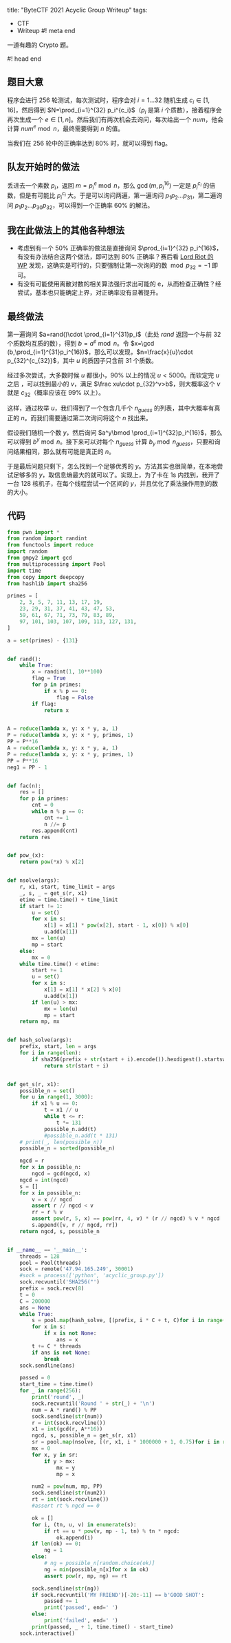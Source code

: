 title: "ByteCTF 2021 Acyclic Group Writeup"
tags:
  - CTF
  - Writeup
#! meta end

一道有趣的 Crypto 题。

#! head end

## 题目大意

程序会进行 256 轮测试，每次测试时，程序会对 $i=1\dots 32$ 随机生成 $c_i\in [1,16]$，然后得到 $N=\prod_{i=1}^{32} p_i^{c_i}$（$p_i$ 是第 $i$ 个质数），接着程序会再次生成一个 $e\in [1,n]$。然后我们有两次机会去询问，每次给出一个 $num$，他会计算 $num^e\bmod n$，最终需要得到 $n$ 的值。

当我们在 256 轮中的正确率达到 80% 时，就可以得到 flag。

## 队友开始时的做法

丢进去一个素数 $p_i$，返回 $m=p_i^e \bmod n$，那么 $\gcd(m,p_i^{16})$ 一定是 $p_i^{c_i}$ 的倍数，但是有可能比 $p_i^{c_i}$ 大。于是可以询问两遍，第一遍询问 $p_1 p_2\dots p_{31}$，第二遍询问 $p_1p_2\dots p_{30}p_{32}$，可以得到一个正确率 60% 的解法。

## 我在此做法上的其他各种想法

- 考虑到有一个 50% 正确率的做法是直接询问 $\prod_{i=1}^{32} p_i^{16}$，有没有办法结合这两个做法，即可达到 80% 正确率？赛后看 [Lord Riot 的 WP](https://lordriot.live/2021/12/13/%E6%91%B8%E9%B1%BCWriteup-3/) 发现，这确实是可行的，只要强制让第一次询问的数 $\bmod p_{32}=-1$ 即可。
- 有没有可能使用离散对数的相关算法强行求出可能的 e，从而检查正确性？经尝试，基本也只能确定上界，对正确率没有显著提升。

## 最终做法

第一遍询问 $a=rand()\cdot \prod_{i=1}^{31}p_i$（此处 $rand$ 返回一个与前 32 个质数均互质的数），得到 $b=a^e\bmod n$。令 $x=\gcd (b,\prod_{i=1}^{31}p_i^{16})$，那么可以发现，$n=\frac{x}{u}\cdot p_{32}^{c_{32}}$，其中 $u$ 的质因子只含前 31 个质数。

经过多次尝试，大多数时候 $u$ 都很小，90% 以上的情况 $u<5000$。而钦定完 $u$ 之后 ，可以找到最小的 $v$，满足 $\frac xu\cdot p_{32}^v>b$，则大概率这个 $v$ 就是 $c_{32}$（概率应该在 99% 以上）。

这样，通过枚举 $u$，我们得到了一个包含几千个 $n_{guess}$ 的列表，其中大概率有真正的 $n$。而我们需要通过第二次询问将这个 $n$ 找出来。

假设我们随机一个数 $y$，然后询问 $a^y\bmod \prod_{i=1}^{32}p_i^{16}$，那么可以得到 $b^y\bmod n$。接下来可以对每个 $n_{guess}$ 计算 $b_y\bmod n_{guess}$，只要和询问结果相同，那么就有可能是真正的 $n$。

于是最后问题只剩下，怎么找到一个足够优秀的 $y$。方法其实也很简单，在本地尝试足够多的 $y$，取信息熵最大的就可以了。实现上，为了卡在 1s 内找到，我开了一台 128 核机子，在每个线程尝试一个区间的 $y$，并且优化了乘法操作用到的数的大小。

## 代码

```python
from pwn import *
from random import randint
from functools import reduce
import random
from gmpy2 import gcd
from multiprocessing import Pool
import time
from copy import deepcopy
from hashlib import sha256

primes = [
    2, 3, 5, 7, 11, 13, 17, 19,
    23, 29, 31, 37, 41, 43, 47, 53,
    59, 61, 67, 71, 73, 79, 83, 89,
    97, 101, 103, 107, 109, 113, 127, 131,
]

a = set(primes) - {131}


def rand():
    while True:
        x = randint(1, 10**100)
        flag = True
        for p in primes:
            if x % p == 0:
                flag = False
        if flag:
            return x


A = reduce(lambda x, y: x * y, a, 1)
P = reduce(lambda x, y: x * y, primes, 1)
PP = P**16
A = reduce(lambda x, y: x * y, a, 1)
P = reduce(lambda x, y: x * y, primes, 1)
PP = P**16
neg1 = PP - 1


def fac(n):
    res = []
    for p in primes:
        cnt = 0
        while n % p == 0:
            cnt += 1
            n //= p
        res.append(cnt)
    return res


def pow_(x):
    return pow(*x) % x[2]


def nsolve(args):
    r, x1, start, time_limit = args
    _, s, _ = get_s(r, x1)
    etime = time.time() + time_limit
    if start != 1:
        u = set()
        for x in s:
            x[1] = x[1] * pow(x[2], start - 1, x[0]) % x[0]
            u.add(x[1])
        mx = len(u)
        mp = start
    else:
        mx = 0
    while time.time() < etime:
        start += 1
        u = set()
        for x in s:
            x[1] = x[1] * x[2] % x[0]
            u.add(x[1])
        if len(u) > mx:
            mx = len(u)
            mp = start
    return mp, mx


def hash_solve(args):
    prefix, start, len = args
    for i in range(len):
        if sha256(prefix + str(start + i).encode()).hexdigest().startswith('000000'):
            return str(start + i)


def get_s(r, x1):
    possible_n = set()
    for u in range(1, 3000):
        if x1 % u == 0:
            t = x1 // u
            while t <= r:
                t *= 131
            possible_n.add(t)
            #possible_n.add(t * 131)
    # print(_, len(possible_n))
    possible_n = sorted(possible_n)

    ngcd = r
    for x in possible_n:
        ngcd = gcd(ngcd, x)
    ngcd = int(ngcd)
    s = []
    for x in possible_n:
        v = x // ngcd
        assert r // ngcd < v
        rr = r % v
        assert pow(r, 5, x) == pow(rr, 4, v) * (r // ngcd) % v * ngcd
        s.append([v, r // ngcd, rr])
    return ngcd, s, possible_n


if __name__ == '__main__':
    threads = 128
    pool = Pool(threads)
    sock = remote('47.94.165.249', 30001)
    #sock = process(['python', 'acyclic_group.py'])
    sock.recvuntil('SHA256("')
    prefix = sock.recv(8)
    t = 0
    C = 200000
    ans = None
    while True:
        s = pool.map(hash_solve, [(prefix, i * C + t, C)for i in range(threads)])
        for x in s:
            if x is not None:
                ans = x
        t += C * threads
        if ans is not None:
            break
    sock.sendline(ans)

    passed = 0
    start_time = time.time()
    for _ in range(256):
        print('round', _)
        sock.recvuntil('Round ' + str(_) + '\n')
        num = A * rand() % PP
        sock.sendline(str(num))
        r = int(sock.recvline())
        x1 = int(gcd(r, A**16))
        ngcd, s, possible_n = get_s(r, x1)
        sr = pool.map(nsolve, [(r, x1, i * 1000000 + 1, 0.75)for i in range(threads)])
        mx = 0
        for x, y in sr:
            if y > mx:
                mx = y
                mp = x

        num2 = pow(num, mp, PP)
        sock.sendline(str(num2))
        rt = int(sock.recvline())
        #assert rt % ngcd == 0

        ok = []
        for i, (tn, u, v) in enumerate(s):
            if rt == u * pow(v, mp - 1, tn) % tn * ngcd:
                ok.append(i)
        if len(ok) == 0:
            ng = 1
        else:
            # ng = possible_n[random.choice(ok)]
            ng = min(possible_n[x]for x in ok)
            assert pow(r, mp, ng) == rt

        sock.sendline(str(ng))
        if sock.recvuntil('MY FRIEND')[-20:-11] == b'GOOD SHOT':
            passed += 1
            print('passed', end=' ')
        else:
            print('failed', end=' ')
        print(passed, _ + 1, time.time() - start_time)
    sock.interactive()
```
